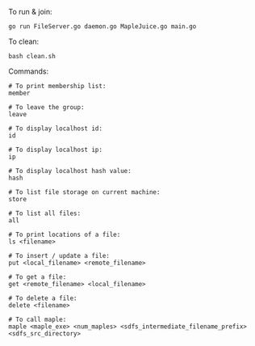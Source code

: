 To run & join:

    go run FileServer.go daemon.go MapleJuice.go main.go

To clean:

    bash clean.sh

Commands:
```shell script
# To print membership list:
member
    
# To leave the group:
leave
    
# To display localhost id:
id
    
# To display localhost ip:
ip
      
# To display localhost hash value:
hash
      
# To list file storage on current machine:
store

# To list all files:
all
      
# To print locations of a file:
ls <filename>

# To insert / update a file:
put <local_filename> <remote_filename>
      
# To get a file:
get <remote_filename> <local_filename>
      
# To delete a file:
delete <filename>

# To call maple:
maple <maple_exe> <num_maples> <sdfs_intermediate_filename_prefix> <sdfs_src_directory>

```